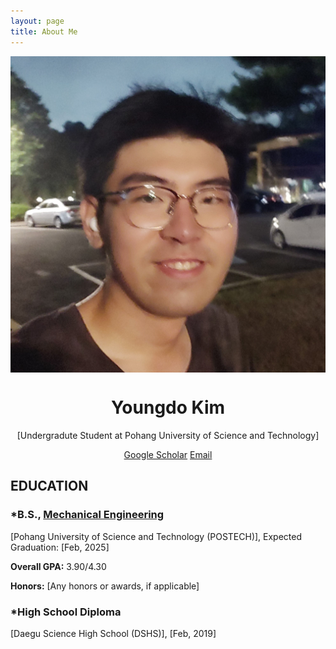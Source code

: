 ```yaml
---
layout: page
title: About Me
---
```





<div class="profile" style="text-align: center;">
  <img src="/smile1.jpg" alt="Profile Picture" style="display: block; margin: 0 auto;">
  <h1>Youngdo Kim</h1>
  <p>[Undergradute Student at Pohang University of Science and Technology]</p>
  <div class="contact-info">
    <a href="https://scholar.google.com/citations?user=hcQTdngAAAAJ&hl=ko">Google Scholar</a>
    <a href="mailto:[youngdokim@postech.ac.kr]">Email</a>
  </div>
</div>

<div class="education">
  <h2>EDUCATION</h2>
        
  <!-- B.S. Section -->
  <div class="education-section">
    <h3>*B.S., <a href="https://me.postech.ac.kr/">Mechanical Engineering </a></h3>
    <p>[Pohang University of Science and Technology (POSTECH)], Expected Graduation: [Feb, 2025]</p>
    <p><strong>Overall GPA:</strong> 3.90/4.30</p>
    <p><strong>Honors:</strong> [Any honors or awards, if applicable]</p>
  </div>

<!-- High School Diploma Section -->
<div class="education-section">
  <h3>*High School Diploma</h3>
  <p>[Daegu Science High School (DSHS)], [Feb, 2019]</p>
</div>

